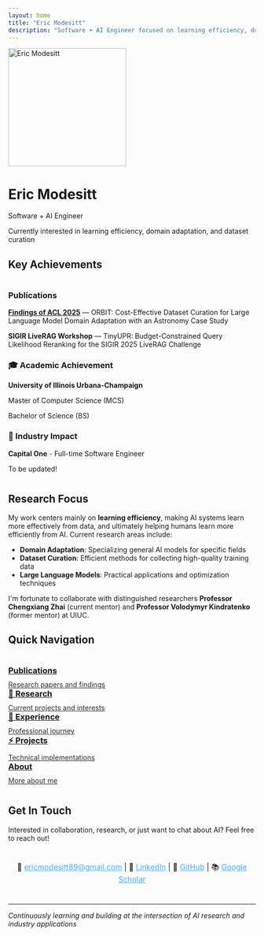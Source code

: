 ```yaml
---
layout: home
title: "Eric Modesitt"
description: "Software + AI Engineer focused on learning efficiency, domain adaptation, and data-centric methods."
---
```


<div class="hero-section">
  <img class="hero-avatar" src="{{ '/assets/images/eric-profile.jpg' | relative_url }}" alt="Eric Modesitt" width="240" height="240" loading="lazy" decoding="async">
  <h1 class="hero-title">Eric Modesitt</h1>
  <p class="hero-subtitle">Software + AI Engineer</p>
  <p class="hero-tagline">Currently interested in learning efficiency, domain adaptation, and dataset curation</p>
</div>

## Key Achievements

<div class="grid grid-auto" style="margin: 40px 0;">
  <div class="panel">
    <h3>Publications</h3>
    <p><strong><a href="https://aclanthology.org/2025.findings-acl.51/" target="_blank" rel="noopener noreferrer">Findings of ACL 2025</a></strong> — ORBIT: Cost-Effective Dataset Curation for Large Language Model Domain Adaptation with an Astronomy Case Study</p>
    <p><strong>SIGIR LiveRAG Workshop</strong> — TinyUPR: Budget-Constrained Query Likelihood Reranking for the SIGIR 2025 LiveRAG Challenge</p>
  </div>
  
  <div class="panel alt-1">
    <h3>🎓 Academic Achievement</h3>
    <p><strong>University of Illinois Urbana-Champaign</strong></p>
    <p>Master of Computer Science (MCS)</p>
    <p>Bachelor of Science (BS)</p>
  </div>
  
  <div class="panel alt-2">
    <h3>💼 Industry Impact</h3>
    <p><strong>Capital One</strong> - Full-time Software Engineer</p>
    <p>To be updated!</p>
  </div>
</div>

## Research Focus

My work centers mainly on **learning efficiency**, making AI systems learn more effectively from data, and ultimately helping humans learn more efficiently from AI. Current research areas include:

- **Domain Adaptation**: Specializing general AI models for specific fields
- **Dataset Curation**: Efficient methods for collecting high-quality training data
- **Large Language Models**: Practical applications and optimization techniques

I'm fortunate to collaborate with distinguished researchers **Professor Chengxiang Zhai** (current mentor) and **Professor Volodymyr Kindratenko** (former mentor) at UIUC.

## Quick Navigation

<nav aria-label="Quick Navigation">
<div class="grid grid-auto-sm" style="margin: 40px 0;">
  <a href="{{ '/publications' | relative_url }}" class="tile pub">
    <h3 style="margin: 0 0 10px 0;">Publications</h3>
    <p style="margin: 0; opacity: 0.9;">Research papers and findings</p>
  </a>
  
  <a href="{{ '/research' | relative_url }}" class="tile research">
    <h3 style="margin: 0 0 10px 0;">🔬 Research</h3>
    <p style="margin: 0; opacity: 0.9;">Current projects and interests</p>
  </a>
  
  <a href="{{ '/experience' | relative_url }}" class="tile exp">
    <h3 style="margin: 0 0 10px 0;">💼 Experience</h3>
    <p style="margin: 0; opacity: 0.9;">Professional journey</p>
  </a>
  
  <a href="{{ '/projects' | relative_url }}" class="tile proj">
    <h3 style="margin: 0 0 10px 0;">⚡ Projects</h3>
    <p style="margin: 0; opacity: 0.9;">Technical implementations</p>
  </a>
  
  <a href="{{ '/about' | relative_url }}" class="tile about">
    <h3 style="margin: 0 0 10px 0;">About</h3>
    <p style="margin: 0; opacity: 0.9;">More about me</p>
  </a>
</div>
</nav>



## Get In Touch

Interested in collaboration, research, or just want to chat about AI? Feel free to reach out!

<div style="text-align: center; margin: 40px 0;">
  <p style="font-size: 1.1em;">
    📧 <a href="mailto:ericmodesitt89@gmail.com" style="color: #4facfe;">ericmodesitt89@gmail.com</a> | 
    💼 <a href="https://www.linkedin.com/in/eric-modesitt/" style="color: #4facfe;" target="_blank" rel="me noopener noreferrer">LinkedIn</a> | 
    🐙 <a href="https://github.com/ModeEric" style="color: #4facfe;" target="_blank" rel="me noopener noreferrer">GitHub</a> | 
    📚 <a href="https://scholar.google.com/citations?user=tCopwL8AAAAJ" style="color: #4facfe;" target="_blank" rel="noopener noreferrer">Google Scholar</a>
  </p>
</div>

---
*Continuously learning and building at the intersection of AI research and industry applications*
